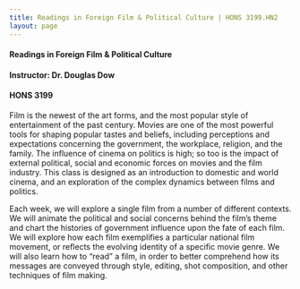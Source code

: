 ```yaml
---
title: Readings in Foreign Film & Political Culture | HONS 3199.HN2
layout: page
---
```


#### Readings in Foreign Film & Political Culture

#### Instructor: Dr. Douglas Dow

#### HONS 3199

Film is the newest of the art forms, and the most popular style of entertainment of the past century. Movies are one of the most powerful tools for shaping popular tastes and beliefs, including perceptions and expectations concerning the government, the workplace, religion, and the family. The influence of cinema on politics is high; so too is the impact of external political, social and economic forces on movies and the film industry. This class is designed as an introduction to domestic and world cinema, and an exploration of the complex dynamics between films and politics. 

Each week, we will explore a single film from a number of different contexts. We will animate the political and social concerns behind the film’s theme and chart the histories of government influence upon the fate of each film. We will explore how each film exemplifies a particular national film movement, or reflects the evolving identity of a specific movie genre. We will also learn how to “read” a film, in order to better comprehend how its messages are conveyed through style, editing, shot composition, and other techniques of film making. 

